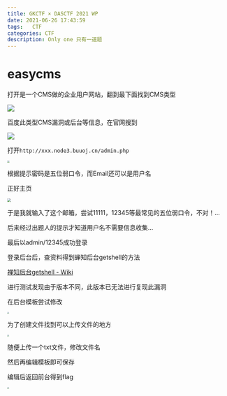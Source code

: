 ```yaml
---
title: GKCTF × DASCTF 2021 WP
date: 2021-06-26 17:43:59
tags:	CTF
categories:	CTF
description: Only one 只有一道题
---
```




# easycms

打开是一个CMS做的企业用户网站，翻到最下面找到CMS类型

![](GKCTF-×-DASCTF-2021-WP/1.jpg)

百度此类型CMS漏洞或后台等信息，在官网搜到

![](GKCTF-×-DASCTF-2021-WP/2.jpg)

打开`http://xxx.node3.buuoj.cn/admin.php`

<img src="GKCTF-×-DASCTF-2021-WP/3.jpg" style="zoom:33%;" />

根据提示密码是五位弱口令，而Email还可以是用户名

正好主页

<img src="GKCTF-×-DASCTF-2021-WP/4.jpg" style="zoom: 50%;" />

于是我就输入了这个邮箱，尝试11111，12345等最常见的五位弱口令，不对！...

后来经过出题人的提示才知道用户名不需要信息收集...

最后以admin/12345成功登录

登录后台后，查资料得到蝉知后台getshell的方法

[禅知后台getshell - Wiki](https://wiki.96.mk/Web安全/禅知/禅知后台getshell/)

进行测试发现由于版本不同，此版本已无法进行复现此漏洞

在后台模板尝试修改

<img src="GKCTF-×-DASCTF-2021-WP/5.jpg" style="zoom: 25%;" />

为了创建文件找到可以上传文件的地方

<img src="GKCTF-×-DASCTF-2021-WP/6.jpg" style="zoom: 25%;" />

随便上传一个txt文件，修改文件名

然后再编辑模板即可保存

编辑后返回前台得到flag

<img src="GKCTF-×-DASCTF-2021-WP/7.jpg" style="zoom: 25%;" />

